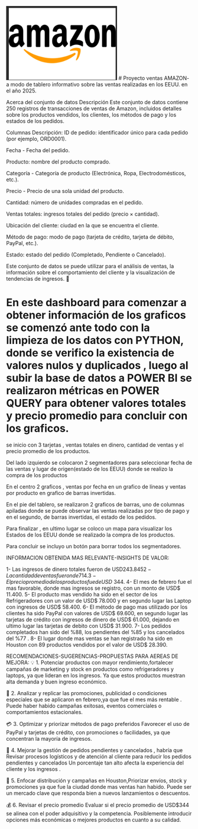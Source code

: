 <img src= https://github.com/Yanina2022/Amazon--ventas/blob/main/Proyecto_Ventas_Amazon/Captura%20de%20pantalla%202025-05-05%20170113.png  alt="logo amazon" width="300" height="200">
# Proyecto ventas AMAZON- a modo de tablero informativo sobre las ventas realizadas en los EEUU. en el año 2025.

Acerca del conjunto de datos
Descripción
Este conjunto de datos contiene 250 registros de transacciones de ventas de Amazon, incluidos detalles sobre los productos vendidos, los clientes, los métodos de pago y los estados de los pedidos.

Columnas Descripción: ID de pedido:
identificador único para cada pedido (por ejemplo, ORD0001).

Fecha - Fecha del pedido.

Producto: nombre del producto comprado.

Categoría - Categoría de producto (Electrónica, Ropa, Electrodomésticos, etc.).

Precio - Precio de una sola unidad del producto.

Cantidad: número de unidades compradas en el pedido.

Ventas totales: ingresos totales del pedido (precio × cantidad).

Ubicación del cliente: ciudad en la que se encuentra el cliente.

Método de pago: modo de pago (tarjeta de crédito, tarjeta de débito, PayPal, etc.).

Estado: estado del pedido (Completado, Pendiente o Cancelado).

Este conjunto de datos se puede utilizar para el análisis de ventas, la información sobre el comportamiento del cliente y la visualización de tendencias de ingresos. 🚀

# En este dashboard para comenzar a obtener información de los graficos se comenzó ante todo con la limpieza de los datos con PYTHON, donde se verifico la existencia de valores nulos y duplicados , luego al subir la base de datos a POWER BI se realizaron métricas en POWER QUERY para obtener valores totales y precio promedio para concluir con los graficos.

se inicio con 3 tarjetas , ventas totales en dinero, cantidad de ventas y el precio promedio de los productos.
 
Del lado izquierdo se colocaron 2 segmentadores para seleccionar fecha de las ventas y lugar de origen(estado de los EEUU) donde se realizo la compra de los productos

En el centro 2 graficos , ventas por fecha en un grafico de líneas y ventas por producto en grafico de barras invertidas.

En el pie del tablero, se realizaron 2 graficos de barras, uno de columnas apiladas donde se puede observar las ventas realizadas por tipo de pago y en el segundo, de barras invertidas, el estado de los pedidos.

Para finalizar , en ultimo lugar se coloco un mapa para visualizar los Estados de los EEUU donde se realizado la compra de los productos.

Para concluir se incluyo un botón para borrar todos los segmentadores.

INFORMACION OBTENIDA MAS RELEVANTE-INSIGHTS DE VALOR:

1- Las ingresos de dinero totales fueron de USD$243.845
2- La cantidad de ventas fueron de 714.
3- El precio promedio de los productos fue de USD$ 344. 
4- El mes de febrero fue el mas favorable, donde mas ingresos se registro, con un monto de USD$ 11.400.
5- El producto mas vendido ha sido en el sector de los Refrigeradores con un valor de USD$ 78.000 y en segundo lugar las Laptop con ingresos de USD$ 58.400.
6- El método de pago mas utilizado por los clientes ha sido PayPal con valores de USD$ 69.600, en segundo lugar las tarjetas de crédito con ingresos de dinero de USD$ 61.000, dejando en ultimo lugar las tarjetas de debito con USD$ 31.900.
7- Los pedidos completados han sido del %88, los pendientes del %85 y los cancelados del %77 .
8- El lugar donde mas ventas se han registrado ha sido en Houston con 89 productos vendidos por el valor de USD$ 28.390.

RECOMENDACIONES-SUGERENCIAS-PROPUESTAS PARA AEREAS DE MEJORA:
💡 1. Potenciar productos con mayor rendimiento,fortalecer campañas de marketing y stock en productos como refrigeradores y laptops, ya que lideran en los ingresos.
Ya que estos productos muestran alta demanda y buen ingreso económico.

📅 2. Analizar y replicar las promociones, publicidad o condiciones especiales que se aplicaron en febrero,ya que fue
 el mes más rentable .
 Puede haber habido campañas exitosas, eventos comerciales o comportamientos estacionales.

💳 3. Optimizar y priorizar métodos de pago preferidos
 Favorecer el uso de PayPal y tarjetas de crédito, con promociones o facilidades, ya que concentran la mayoría de ingresos.


🧾 4. Mejorar la gestión de pedidos pendientes y cancelados , habría que
 Revisar procesos logísticos y de atención al cliente para reducir los pedidos pendientes  y cancelados
Un porcentaje tan alto afecta la experiencia del cliente y los ingresos .

📍 5. Enfocar distribución y campañas en Houston,Priorizar envíos, stock y promociones ya que fue la ciudad donde mas ventas han habido.
 Puede ser un mercado clave que responda bien a nuevos lanzamientos o descuentos.

💰 6. Revisar el precio promedio Evaluar si el precio promedio de USD$344 se alinea con el poder adquisitivo y la competencia. Posiblemente introducir opciones más económicas o mejores productos en cuanto a su calidad.
